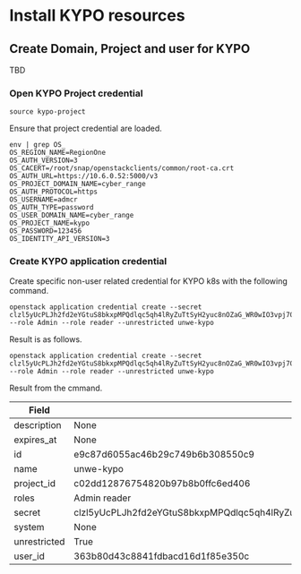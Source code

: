 # Install KYPO resources

## Create Domain, Project and user for KYPO
TBD

### Open KYPO Project credential
```
source kypo-project
```
Ensure that project credential are loaded.
```
env | grep OS_
OS_REGION_NAME=RegionOne
OS_AUTH_VERSION=3
OS_CACERT=/root/snap/openstackclients/common/root-ca.crt
OS_AUTH_URL=https://10.6.0.52:5000/v3
OS_PROJECT_DOMAIN_NAME=cyber_range
OS_AUTH_PROTOCOL=https
OS_USERNAME=admcr
OS_AUTH_TYPE=password
OS_USER_DOMAIN_NAME=cyber_range
OS_PROJECT_NAME=kypo
OS_PASSWORD=123456
OS_IDENTITY_API_VERSION=3
```
### Create KYPO application credential
Create specific non-user related credential for KYPO k8s with the following command.
```
openstack application credential create --secret clzl5yUcPLJh2fd2eYGtuS8bkxpMPQdlqc5qh4lRyZuTtSyH2yuc8nOZaG_WR0wIO3vpj70UW2W4SITXKuzGcw --role Admin --role reader --unrestricted unwe-kypo
```
Result is as follows.
```
openstack application credential create --secret clzl5yUcPLJh2fd2eYGtuS8bkxpMPQdlqc5qh4lRyZuTtSyH2yuc8nOZaG_WR0wIO3vpj70UW2W4SITXKuzGcw --role Admin --role reader --unrestricted unwe-kypo
```
Result from the cmmand.

| Field        | Value                                                                                  |
|--------------|----------------------------------------------------------------------------------------|
| description  | None                                                                                   |
| expires_at   | None                                                                                   |
| id           | e9c87d6055ac46b29c749b6b308550c9                                                       |
| name         | unwe-kypo                                                                              |
| project_id   | c02dd12876754820b97b8b0ffc6ed406                                                       |
| roles        | Admin reader                                                                           |
| secret       | clzl5yUcPLJh2fd2eYGtuS8bkxpMPQdlqc5qh4lRyZuTtSyH2yuc8nOZaG_WR0wIO3vpj70UW2W4SITXKuzGcw |
| system       | None                                                                                   |
| unrestricted | True                                                                                   |
| user_id      | 363b80d43c8841fdbacd16d1f85e350c                                                       |

